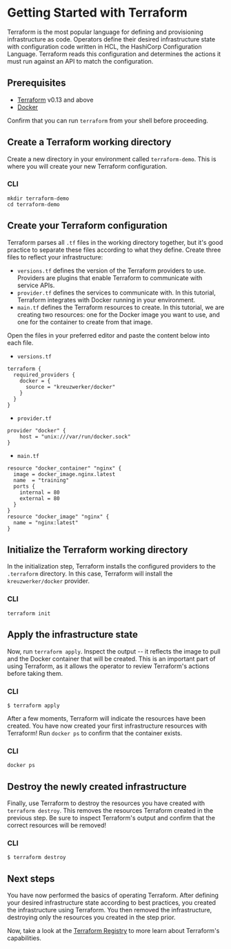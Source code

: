 # Getting Started with Terraform

Terraform is the most popular language for defining and provisioning infrastructure as code. Operators define their desired infrastructure state with configuration code written in HCL, the HashiCorp Configuration Language. Terraform reads this configuration and determines the actions it must run against an API to match the configuration.

## Prerequisites

- [Terraform](https://developer.hashicorp.com/terraform/downloads) v0.13 and above
- [Docker](https://docs.docker.com/get-docker/)

Confirm that you can run `terraform` from your shell before proceeding.

## Create a Terraform working directory

Create a new directory in your environment called `terraform-demo`. This is where you will create your new Terraform configuration.

### CLI

```shell
mkdir terraform-demo
cd terraform-demo
```

## Create your Terraform configuration

Terraform parses all `.tf` files in the working directory together, but it's good practice to separate these files according to what they define. Create three files to reflect your infrastructure:

- `versions.tf` defines the version of the Terraform providers to use. Providers are plugins that enable Terraform to communicate with service APIs.
- `provider.tf` defines the services to communicate with. In this tutorial, Terraform integrates with Docker running in your environment.
- `main.tf` defines the Terraform resources to create. In this tutorial, we are creating two resources: one for the Docker image you want to use, and one for the container to create from that image.

Open the files in your preferred editor and paste the content below into each file.

- `versions.tf`
```hcl
terraform {
  required_providers {
    docker = {
      source = "kreuzwerker/docker"
    }
  }
}
```

- `provider.tf`
```hcl
provider "docker" {
    host = "unix:///var/run/docker.sock"
}
```

- `main.tf`
```hcl
resource "docker_container" "nginx" {
  image = docker_image.nginx.latest
  name  = "training"
  ports {
    internal = 80
    external = 80
  }
}
resource "docker_image" "nginx" {
  name = "nginx:latest"
}
```

## Initialize the Terraform working directory

In the initialization step, Terraform installs the configured providers to the `.terraform` directory. In this case, Terraform will install the `kreuzwerker/docker` provider.

### CLI
```shell
terraform init
```

## Apply the infrastructure state

Now, run `terraform apply`. Inspect the output -- it reflects the image to pull and the Docker container that will be created. This is an important part of using Terraform, as it allows the operator to review Terraform's actions before taking them. 

### CLI
```shell
$ terraform apply
```

After a few moments, Terraform will indicate the resources have been created. You have now created your first infrastructure resources with Terraform! Run `docker ps` to confirm that the container exists.

### CLI
```shell
docker ps
```

## Destroy the newly created infrastructure

Finally, use Terraform to destroy the resources you have created with `terraform destroy`. This removes the resources Terraform created in the previous step. Be sure to inspect Terraform's output and confirm that the correct resources will be removed!

### CLI

```shell
$ terraform destroy
```

## Next steps

You have now performed the basics of operating Terraform. After defining your desired infrastructure state according to best practices, you created the infrastructure using Terraform. You then removed the infrastructure, destroying only the resources you created in the step prior.

Now, take a look at the [Terraform Registry](https://registry.terraform.io/) to more learn about Terraform's capabilities.
